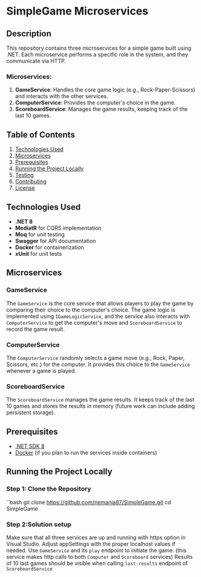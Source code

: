 # SimpleGame Microservices

## Description

This repository contains three microservices for a simple game built using .NET. Each microservice performs a specific role in the system, and they communicate via HTTP.

### Microservices:

1. **GameService**: Handles the core game logic (e.g., Rock-Paper-Scissors) and interacts with the other services.
2. **ComputerService**: Provides the computer's choice in the game.
3. **ScoreboardService**: Manages the game results, keeping track of the last 10 games.

## Table of Contents

1. [Technologies Used](#technologies-used)
2. [Microservices](#microservices)
3. [Prerequisites](#prerequisites)
4. [Running the Project Locally](#running-the-project-locally)
5. [Testing](#testing)
6. [Contributing](#contributing)
7. [License](#license)

## Technologies Used

- **.NET 8**
- **MediatR** for CQRS implementation
- **Moq** for unit testing
- **Swagger** for API documentation
- **Docker** for containerization
- **xUnit** for unit tests

## Microservices

### GameService
The `GameService` is the core service that allows players to play the game by comparing their choice to the computer's choice. The game logic is implemented using `IGameLogicService`, and the service also interacts with `ComputerService` to get the computer's move and `ScoreboardService` to record the game result.

### ComputerService
The `ComputerService` randomly selects a game move (e.g., Rock, Paper, Scissors, etc.) for the computer. It provides this choice to the `GameService` whenever a game is played.

### ScoreboardService
The `ScoreboardService` manages the game results. It keeps track of the last 10 games and stores the results in memory (future work can include adding persistent storage).

## Prerequisites

- [.NET SDK 8](https://dotnet.microsoft.com/download/dotnet/8.0)
- [Docker](https://www.docker.com/) (if you plan to run the services inside containers)

## Running the Project Locally

### Step 1: Clone the Repository
``bash
git clone https://github.com/nemanja87/SimpleGame.git
cd SimpleGame

### Step 2:Solution setup
Make sure that all three services are up and running with https option in Visual Studio.
Adjust appSettings with the proper localhost values if needed.
Use `GameService` and its `play` endpoint to initiate the game. (this service makes http calls to both `Computer` and `Scoreboard` services)
Results of 10 last games should be visible when calling `last-results` endpoint of `ScoreboardService`
